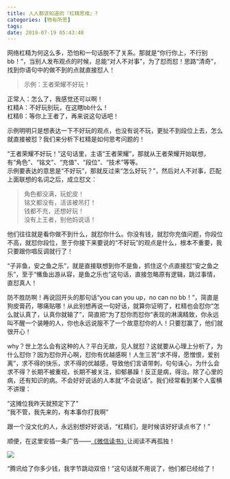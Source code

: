 ```yaml
---
title: 人人都该知道的『杠精思维』?
categories: [物有所思]
tags: 
date: 2019-07-19 05:43:48
---
```

网络杠精为何这么多，恐怕和一句话脱不了关系。那就是“你行你上，不行别bb！”，当别人发布观点的时候，总能“对人不对事”，为了怼而怼！思路“清奇”，找到你语句中的做不到的点就直接怼人！

> 示例：王者荣耀不好玩！
  
正常人：怎么了，我感觉还可以啊！  
杠精A：不好玩别玩，在这瞎bb什么！  
杠精B：等你上王者了，再来说这句话吧！  

示例明明只是想表达一下不好玩的观点，也没有说不玩，更扯不到段位上去，怎么就直接被怼？我们来分析下杠精是如何思考问题的！

“王者荣耀不好玩！”这句话里，主语“王者荣耀”，那就从王者荣耀开始联想，有“角色”、“铭文”、“充值”、“段位”、“技术”等等。  
示例要表达的意思是“不好玩”，那就反过来“怎么好玩？”，然后对人不对事，匹配上面联想的名词之后，成立怼文：

> 角色都没满，玩蛇皮！  
> 铭文都没有，活该被吊打！  
> 钱都不充，还想好玩！  
> 没有上王者，别他妈说话！  

他们往往就是看你做不到什么，就怼你什么。你没有钱，就怼你充值问题，你段位不高，就怼你段位，至于你接下来要说的“不好玩”的观点是什么，根本不重要，我只要跟你唱反调就行了！

“子非鱼，安之鱼之乐”，就是直接联想到你不是鱼，抓住这个点直接怼“安之鱼之乐”，至于“鯈鱼出游从容，是鱼之乐也”这句话，直接忽略原有逻辑，跳过事情，直怼真人！

防不胜防啊！再说回开头的那句话“you can you up，no can no bb！”，简直是狗皮膏药，哪痛贴哪！从此别想再说一句好话，就算你证明了，杠精也会怼你“怎么就认真了，认真你就输了”，简直把“为了怼你而怼你”表现的淋漓精致，你永远叫不醒一个装睡的人，你也永远说服不了一个故意怼你的人！只要怼赢了，他们就很开心！

why？世上怎么会有这种的人？平白无故，见人就怼？这就要从心理上分析了，为什么怼你？因为怼你开心啊，怼你有优越感啊！人生三苦“求不得，愿憎恨，爱别离”，求不得的快乐，求不得的优越感，导致他们言语带刺，句句诛心，为什么会求不得？长期不被重视，长期不被关注，抑郁暴躁！反正是病，得治。除了心里的病，还有知识的病。不会好好说话的人本就“不会说话”。我们经常看到某个人蛮横不讲理：

“这摊位我昨天就预定下了”  
“我不管，我先来的，有本事你打我啊”  

跟一个没文化的人，永远别想好好说话，“杠精们，是时候该好好读点书了！”

顺便，在这里安插一条广告——[《微信读书》](https://weread.qq.com/)让阅读不再孤独！
  
![](http://ww1.sinaimg.cn/large/006kWbIoly1g54pr2ybcpj31hc0qatt7.jpg)  
  
“腾讯给了你多少钱，我字节跳动双倍！”这句话就不用说了，他们都已经给了！

